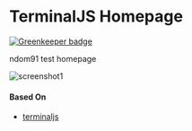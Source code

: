 # TerminalJS Homepage

[![Greenkeeper badge](https://badges.greenkeeper.io/ndom91/terminal-homepage.svg)](https://greenkeeper.io/)

ndom91 test homepage

![screenshot1](https://imgur.com/rV6Kga9.png)

#### Based On

- [terminaljs](https://github.com/CodeNerve/CodeNerve.github.io)
